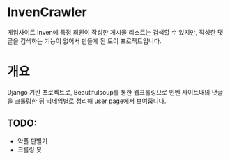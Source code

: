 # InvenCrawler
게임사이트 Inven에 특정 회원이 작성한 게시물 리스트는 검색할 수 있지만, 작성한 댓글을 검색하는 기능이 없어서 만들게 된 토이 프로젝트입니다.

# 개요
Django 기반 프로젝트로, Beautifulsoup를 통한 웹크롤링으로 인벤 사이트내의 댓글을 크롤링한 뒤 닉네임별로 정리해 user page에서 보여줍니다.

## TODO:
- 악플 판별기  
- 크롤링 봇
